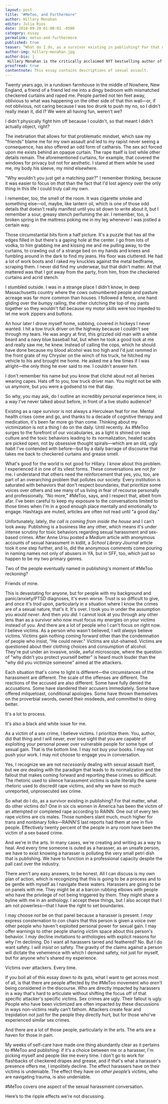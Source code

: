 ```yaml
---
layout: post
title: "#MeToo, and Furthermore"
author: Hillary Monahan
editor: Julia Rios
date: 2018-09-20 01:00:01 -0500
category: essay
permalink: metoo-and-furthermore
published: true
teaser: “What do I do, as a survivor existing in publishing? For that matter, what do other victims do?"
author-img: hillary-monahan.jpg
author-bio: |
 Hillary Monahan is the critically acclaimed NYT bestselling author of the _Mary: The Summoning_ series for Disney-Hyperion, among other titles. She lives in southeastern Massachusetts with her family of some parts humans, some parts fur kids. She's a feminist, a queer advocate, and a professional gloom cookie who can (and will) recite _Young Frankenstein_ from memory for you if you ask nicely.
proofread: true
contentnote: This essay contains descriptions of sexual assault.
---
```


Twenty years ago, in a rundown farmhouse in the middle of Nowhere, New England, a friend of a friend led me into a dingy bedroom with mismatched checkered curtains and raped me. People partied not ten feet away, oblivious to what was happening on the other side of that thin wall—or, if not oblivious, not caring because I was too drunk to push my no, so I didn't really mean it, did I? We were all having fun, weren't we?


I didn't physically fight him off because I couldn't, so that meant I didn't actually object, right?

The inebriation that allows for that problematic mindset, which saw my "friends" blame me for my own assault and led to my rapist never seeing a consequence, has also offered an odd form of catharsis. The sex act forced upon me exists behind an opaque curtain. The rape itself is lost while other details remain. The aforementioned curtains, for example, that covered the windows for privacy but not for aesthetic. I stared at them while he used me, my body his sleeve, my mind elsewhere.


"Why wouldn't you just get a matching pair?" I remember thinking, because it was easier to focus on _that_ than the fact that I'd lost agency over the only thing in this life I could truly call my own.


I remember, too, the smell of the room. It was cigarette smoke and something else—oil, maybe, like lantern oil, which is one of those odd details that doesn't really manifest until you sit down to write about it, but I remember a sour, greasy stench perfuming the air. I remember, too, a broken spring in the mattress poking me in my leg whenever I was jostled a certain way.


Those circumstantial bits form a half picture. It's a puzzle that has all the edges filled in but there's a gaping hole at the center. I go from lots of vodka, to him grabbing me and kissing me and me pulling away, to the curtains, to crawling out of a strange bed on my hands and knees and fumbling around in the dark to find my jeans. His floor was cluttered. He had a lot of work boots and I raked my knuckles against the metal bedframe, scraping them. I never did find my underwear, but that didn't matter. All that mattered was that I got away from the party, from him, from the checkered curtains and acrid stench.


I stumbled outside. I was in a strange place I didn't know, in deep Massachusetts country where the cows outnumbered people and pasture acreage was far more common than houses. I followed a fence, one hand gliding over the bumpy railing, the other clutching the top of my pants together so they wouldn't fall because my motor skills were too impeded to let me work zippers and buttons.

An hour later I drove myself home, sobbing, covered in hickeys I never wanted. I hit a tow truck driver on the highway because I couldn't see through my tears. He was angry at first, this grizzled old man with a white beard and a navy blue baseball hat, but when he took a good look at me and really saw me, he knew. Instead of calling the cops, which he should have done because my blood alcohol was too high and I'd just rammed in the front grate of my Chrysler on the winch of his truck, he hitched my vehicle to his and brought me home. He asked me a few times if I was alright—the only thing he ever said to me. I couldn't answer him.


I don't remember his name but you know that cliché about not all heroes wearing capes. Hats off to you, tow truck driver man. You might not be with us anymore, but you were a godsend to me that day.

So why, you may ask, do I outline an incredibly personal experience here, in a way I've never talked about before, in front of a live studio audience?


Existing as a rape survivor is not always a Herculean feat for me. Mental health crises come and go, and thanks to a decade of cognitive therapy and medication, it's been far more go than come. Thinking about my victimization is not a thing I do on the daily. Until recently. As #MeToo surges to the forefront of our vocabularies, as a light is shined on rape culture and the toxic behaviors leading to its normalization, healed scabs are picked open, not by obsessive thought spirals—which are an old, ugly habit I've contended with before—but by a daily barrage of discourse that takes me back to checkered curtains and grease smell.


What's good for the world is not good for Hillary. I _know_ about this problem. I experienced it in one of its vilest forms. These conversations are not _for_ me. I understand that others need the reinforcement that yes, you, too, are part of an overarching problem that pollutes our society. Every institution is saturated with behaviors that don't respect boundaries, that prioritize some voices over others and see many of us living in fear of recourse personally and professionally. "No more," #MeToo, says, and I respect that, albeit from afar. I've been careful to keep my exposure to the conversations limited to those times when I'm in a good enough place mentally and emotionally to engage. Hashtags are muted, articles are often not read until "a good day."


Unfortunately, lately, _the call is coming from inside the house_ and I can't look away. Publishing is a business like any other, which means it's under intense scrutiny for toxic behaviors regarding sexual harassment and sex-based crimes. After Anne Ursu posted a _Medium_ article with anonymous accounts of sexual harassment in kidlit, a _School Library Journal_ article took it one step further, and lo, did the anonymous comments come pouring in naming names not only of abusers in YA, but in SFF, too, which just so happen to be my two primary genres.

Two of the people eventually named in publishing's moment of #MeToo reckoning?


Friends of mine.


This is devastating for anyone, but for people with my background and panic/anxiety/PTSD diagnoses, it's even worse. Trust is so difficult to give, and once it's trod upon, particularly in a situation where I know the crimes are of a sexual nature, that's it. It's over. I took you in under the assumption you _would never_. And then _you did_. I cannot look at you through any other lens than as a survivor who now must focus my energies on your victims instead of you. And there are a lot of people who I can't focus on right now. I believe victims. As a person who wasn't believed, I will _always_ believe victims. Victims gain nothing coming forward other than the condemnation of people who insist, "He could never." Victims are slut-shamed. Victims are questioned about their clothing choices and consumption of alcohol. They're put under an invasive, snide, awful microscope, where the question of "why didn't you protect yourself better" is heard much louder than the "why did you victimize someone" aimed at the attackers.


Each situation that's come to light is different—the circumstances of the harassment are different. The scale of the offenses are different. The reactions of the accused are also different. Some have fully denied the accusations. Some have slandered their accusers immediately. Some have offered milquetoast, conditional apologies. Some have thrown themselves on the proverbial swords, owned their misdeeds, and committed to doing better.

It's a lot to process.

It's also a black and white issue for me.

As a victim of a sex crime, I believe victims. I prioritize them. You, author, did that thing and I will never, ever lose sight that you are capable of exploiting your personal power over vulnerable people for some type of sexual gain. That is the bottom line. I may not buy your books. I may not push your work. I may not choose to engage you in conversation.


Yes, I recognize we are not _necessarily_ dealing with sexual assault itself, but we _are_ dealing with the paradigm that leads to its normalization and the fallout that makes coming forward and reporting these crimes so difficult. The rhetoric used to silence harassment victims is quite literally the same rhetoric used to discredit rape victims, and why we have so much unreported, unprosecuted sex crime.


So what do I do, as a survivor existing in publishing? For that matter, what do other victims do? One in six cis women in America has been the victim of an attempted or completed rape according to RAINN. One out of every ten rape victims are cis males. Those numbers slant much, much higher for trans and nonbinary folks—RAINN'S last reports had them at one in five people. Effectively twenty percent of the people in any room have been the victim of a sex based crime.


And we're in the arts. In many cases, we're creating and writing as a way to heal. And every time someone is outed as a harasser, as an unsafe person, we have to exist knowing a harasser is polluting the very small petri dish that is publishing. We have to function in a professional capacity despite the pall cast over the industry.


There aren't any easy answers, to be honest. All I can discuss is my own plan of action, which is recognizing that this is going to be a process and to be gentle with myself as I navigate these waters. Harassers are going to be on panels with me. They might be at a barcon rubbing elbows with people who have the privilege of not being triggered by them. They might share a byline with me in an anthology. I accept these things, but I also accept that I am not powerless—that I have the right to set boundaries.


I may choose _not_ be on that panel because a harasser is present. I _may_ express consternation to con chairs that this person is given a voice over other people who haven't exploited personal power for sexual gain. I may offer warnings to other people sharing victim space about this person's behavior. I _may_ decline invitations to anthologies with explicit reasons for why I'm declining. Do I want all harassers tarred and feathered? No. But I do want safety. I will _insist_ on safety. The gravity of the claims against a person will dictate the vehemence with which I demand safety, not just for myself, but for anyone who's shared my experience.

Victims over attackers. Every time.

If you boil all of this essay down to its guts, what I want to get across most of all, is that there are people affected by the #MeToo movement who _aren’t_ being considered in the discourse. Who are directly impacted by harassers in a way that's hard to articulate without shifting the focus off of that specific attacker's specific victims. Sex crimes are ugly. Their fallout is ugly. People who have been victimized are often impacted by these discussions in ways non-victims really can't fathom. Attackers create fear and trepidation not just for the people they directly hurt, but for those who've experienced similar sex crimes.


And there are a lot of those people, particularly in the arts. The arts are a haven for those in pain.

My weeks of self-care have made one thing abundantly clear as it pertains to #MeToo and publishing: if it's a choice between me or a harasser, I'm picking myself and people like me every time. I don't go to work for flashbacks of checkered drapes and grease, and if that's what a harasser's presence offers me, I impolitely decline. The effect harassers have on their victims is undeniable. The effect they have on _other people’s_ victims, who are navigating trauma, is also undeniable.


#MeToo covers one aspect of the sexual harassment conversation.


Here’s to the ripple effects we're not discussing.
